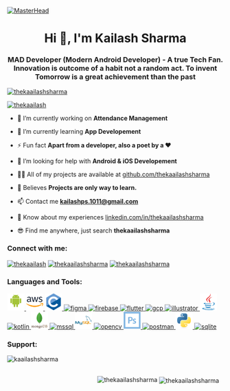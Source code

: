 [![MasterHead](https://media-exp1.licdn.com/dms/image/C5616AQE_giiczc1EkQ/profile-displaybackgroundimage-shrink_350_1400/0/1627396715462?e=1671062400&v=beta&t=G--AHzn-JnAoCX523JbixpTn_HsbYFGSlsJ3I1Joj4U)](https://linkedin.com/in/thekaailashsharma)
<h1 align="center">Hi 👋, I'm Kailash Sharma</h1>
<h3 align="center">MAD Developer (Modern Android Developer) - A true Tech Fan. Innovation is outcome of a habit not a random act. To invent Tomorrow is a great achievement than the past</h3>

<p align="left"> <a href="https://github.com/ryo-ma/github-profile-trophy"><img src="https://github-profile-trophy.vercel.app/?username=thekaailashsharma" alt="thekaailashsharma" /></a> </p>

<p align="left"> <a href="https://twitter.com/thekaailash" target="blank"><img src="https://img.shields.io/twitter/follow/thekaailash?logo=twitter&style=for-the-badge" alt="thekaailash" /></a> </p>

- 🔭 I’m currently working on **Attendance Management**

- 🌱 I’m currently learning **App Developement**

- ⚡ Fun fact **Apart from a developer, also a poet by a ❤️**

- 🤝 I’m looking for help with **Android & iOS Developement**

- 👨‍💻 All of my projects are available at [github.com/thekaailashsharma](github.com/thekaailashsharma)

- 💬 Believes **Projects are only way to learn.**

- 📫 Contact me **kailashps.1011@gmail.com**

- 📄 Know about my experiences [linkedin.com/in/thekaailashsharma](linkedin.com/in/thekaailashsharma)

- 😎 Find me anywhere, just search **thekaailashsharma**

<h3 align="left">Connect with me:</h3>
<p align="left">
<a href="https://twitter.com/thekaailash" target="blank"><img align="center" src="https://raw.githubusercontent.com/rahuldkjain/github-profile-readme-generator/master/src/images/icons/Social/twitter.svg" alt="thekaailash" height="30" width="40" /></a>
<a href="https://linkedin.com/in/thekaailashsharma" target="blank"><img align="center" src="https://raw.githubusercontent.com/rahuldkjain/github-profile-readme-generator/master/src/images/icons/Social/linked-in-alt.svg" alt="thekaailashsharma" height="30" width="40" /></a>
<a href="https://instagram.com/thekaailashsharma" target="blank"><img align="center" src="https://raw.githubusercontent.com/rahuldkjain/github-profile-readme-generator/master/src/images/icons/Social/instagram.svg" alt="thekaailashsharma" height="30" width="40" /></a>
</p>

<h3 align="left">Languages and Tools:</h3>
<p align="left"> <a href="https://developer.android.com" target="_blank" rel="noreferrer"> <img src="https://raw.githubusercontent.com/devicons/devicon/master/icons/android/android-original-wordmark.svg" alt="android" width="40" height="40"/> </a> <a href="https://aws.amazon.com" target="_blank" rel="noreferrer"> <img src="https://raw.githubusercontent.com/devicons/devicon/master/icons/amazonwebservices/amazonwebservices-original-wordmark.svg" alt="aws" width="40" height="40"/> </a> <a href="https://www.cprogramming.com/" target="_blank" rel="noreferrer"> <img src="https://raw.githubusercontent.com/devicons/devicon/master/icons/c/c-original.svg" alt="c" width="40" height="40"/> </a> <a href="https://www.figma.com/" target="_blank" rel="noreferrer"> <img src="https://www.vectorlogo.zone/logos/figma/figma-icon.svg" alt="figma" width="40" height="40"/> </a> <a href="https://firebase.google.com/" target="_blank" rel="noreferrer"> <img src="https://www.vectorlogo.zone/logos/firebase/firebase-icon.svg" alt="firebase" width="40" height="40"/> </a> <a href="https://flutter.dev" target="_blank" rel="noreferrer"> <img src="https://www.vectorlogo.zone/logos/flutterio/flutterio-icon.svg" alt="flutter" width="40" height="40"/> </a> <a href="https://cloud.google.com" target="_blank" rel="noreferrer"> <img src="https://www.vectorlogo.zone/logos/google_cloud/google_cloud-icon.svg" alt="gcp" width="40" height="40"/> </a> <a href="https://www.adobe.com/in/products/illustrator.html" target="_blank" rel="noreferrer"> <img src="https://www.vectorlogo.zone/logos/adobe_illustrator/adobe_illustrator-icon.svg" alt="illustrator" width="40" height="40"/> </a> <a href="https://www.java.com" target="_blank" rel="noreferrer"> <img src="https://raw.githubusercontent.com/devicons/devicon/master/icons/java/java-original.svg" alt="java" width="40" height="40"/> </a> <a href="https://kotlinlang.org" target="_blank" rel="noreferrer"> <img src="https://www.vectorlogo.zone/logos/kotlinlang/kotlinlang-icon.svg" alt="kotlin" width="40" height="40"/> </a> <a href="https://www.mongodb.com/" target="_blank" rel="noreferrer"> <img src="https://raw.githubusercontent.com/devicons/devicon/master/icons/mongodb/mongodb-original-wordmark.svg" alt="mongodb" width="40" height="40"/> </a> <a href="https://www.microsoft.com/en-us/sql-server" target="_blank" rel="noreferrer"> <img src="https://www.svgrepo.com/show/303229/microsoft-sql-server-logo.svg" alt="mssql" width="40" height="40"/> </a> <a href="https://www.mysql.com/" target="_blank" rel="noreferrer"> <img src="https://raw.githubusercontent.com/devicons/devicon/master/icons/mysql/mysql-original-wordmark.svg" alt="mysql" width="40" height="40"/> </a> <a href="https://opencv.org/" target="_blank" rel="noreferrer"> <img src="https://www.vectorlogo.zone/logos/opencv/opencv-icon.svg" alt="opencv" width="40" height="40"/> </a> <a href="https://www.photoshop.com/en" target="_blank" rel="noreferrer"> <img src="https://raw.githubusercontent.com/devicons/devicon/master/icons/photoshop/photoshop-line.svg" alt="photoshop" width="40" height="40"/> </a> <a href="https://postman.com" target="_blank" rel="noreferrer"> <img src="https://www.vectorlogo.zone/logos/getpostman/getpostman-icon.svg" alt="postman" width="40" height="40"/> </a> <a href="https://www.python.org" target="_blank" rel="noreferrer"> <img src="https://raw.githubusercontent.com/devicons/devicon/master/icons/python/python-original.svg" alt="python" width="40" height="40"/> </a> <a href="https://www.sqlite.org/" target="_blank" rel="noreferrer"> <img src="https://www.vectorlogo.zone/logos/sqlite/sqlite-icon.svg" alt="sqlite" width="40" height="40"/> </a> </p>

<h3 align="left">Support:</h3>
<p><a href="https://www.buymeacoffee.com/kaailashsharma"> <img align="left" src="https://cdn.buymeacoffee.com/buttons/v2/default-yellow.png" height="50" width="210" alt="kaailashsharma" /></a></p><br><br>

<p><img align="left" src="https://github-readme-stats.vercel.app/api/top-langs?username=thekaailashsharma&show_icons=true&locale=en&layout=compact" alt="thekaailashsharma" /></p>

<p>&nbsp;<img align="center" src="https://github-readme-stats.vercel.app/api?username=thekaailashsharma&show_icons=true&locale=en" alt="thekaailashsharma" /></p>
